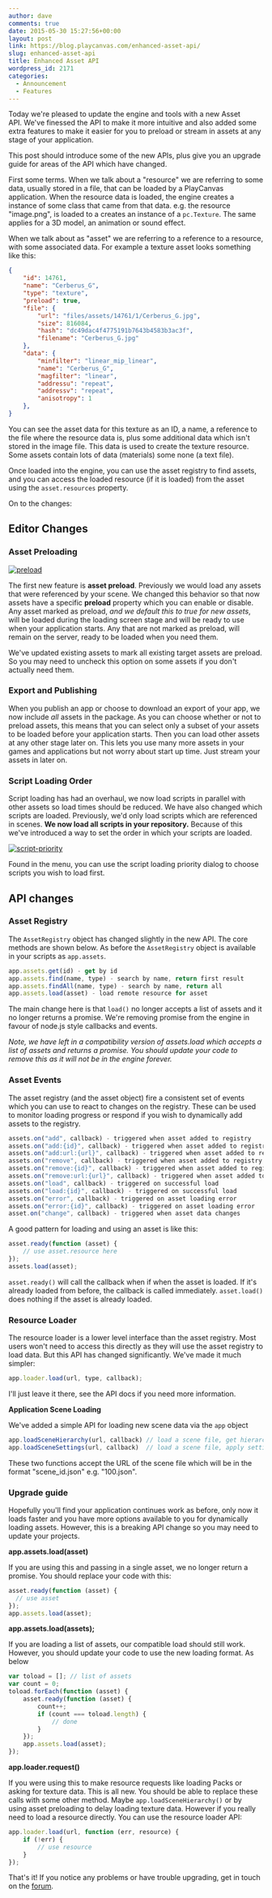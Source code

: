 ```yaml
---
author: dave
comments: true
date: 2015-05-30 15:27:56+00:00
layout: post
link: https://blog.playcanvas.com/enhanced-asset-api/
slug: enhanced-asset-api
title: Enhanced Asset API
wordpress_id: 2171
categories:
  - Announcement
  - Features
---
```


Today we're pleased to update the engine and tools with a new Asset API. We've finessed the API to make it more intuitive and also added some extra features to make it easier for you to preload or stream in assets at any stage of your application.

This post should introduce some of the new APIs, plus give you an upgrade guide for areas of the API which have changed.

First some terms. When we talk about a "resource" we are referring to some data, usually stored in a file, that can be loaded by a PlayCanvas application. When the resource data is loaded, the engine creates a instance of some class that came from that data. e.g. the resource "image.png", is loaded to a creates an instance of a `pc.Texture`. The same applies for a 3D model, an animation or sound effect.

When we talk about as "asset" we are referring to a reference to a resource, with some associated data. For example a texture asset looks something like this:

```json
{
    "id": 14761,
    "name": "Cerberus_G",
    "type": "texture",
    "preload": true,
    "file": {
        "url": "files/assets/14761/1/Cerberus_G.jpg",
        "size": 816084,
        "hash": "dc49dac4f4775191b7643b4583b3ac3f",
        "filename": "Cerberus_G.jpg"
    },
    "data": {
        "minfilter": "linear_mip_linear",
        "name": "Cerberus_G",
        "magfilter": "linear",
        "addressu": "repeat",
        "addressv": "repeat",
        "anisotropy": 1
    },
}
```

You can see the asset data for this texture as an ID, a name, a reference to the file where the resource data is, plus some additional data which isn't stored in the image file. This data is used to create the texture resource. Some assets contain lots of data (materials) some none (a text file).

Once loaded into the engine, you can use the asset registry to find assets, and you can access the loaded resource (if it is loaded) from the asset using the `asset.resources` property.

On to the changes:

## Editor Changes

### Asset Preloading

[![preload](https://blog.playcanvas.com/wp-content/uploads/2015/05/preload.jpg)](https://blog.playcanvas.com/wp-content/uploads/2015/05/preload.jpg)

The first new feature is **asset preload**. Previously we would load any assets that were referenced by your scene. We changed this behavior so that now assets have a specific **preload** property which you can enable or disable. Any asset marked as preload, _and we default this to true for new assets_, will be loaded during the loading screen stage and will be ready to use when your application starts. Any that are not marked as preload, will remain on the server, ready to be loaded when you need them.

We've updated existing assets to mark all existing target assets are preload. So you may need to uncheck this option on some assets if you don't actually need them.

### Export and Publishing

When you publish an app or choose to download an export of your app, we now include _all_ assets in the package. As you can choose whether or not to preload assets, this means that you can select only a subset of your assets to be loaded before your application starts. Then you can load other assets at any other stage later on. This lets you use many more assets in your games and applications but not worry about start up time. Just stream your assets in later on.

### Script Loading Order

Script loading has had an overhaul, we now load scripts in parallel with other assets so load times should be reduced. We have also changed which scripts are loaded. Previously, we'd only load scripts which are referenced in scenes. **We now load all scripts in your repository.** Because of this we've introduced a way to set the order in which your scripts are loaded.

[![script-priority](https://blog.playcanvas.com/wp-content/uploads/2015/05/script-priority.jpg)](https://blog.playcanvas.com/wp-content/uploads/2015/05/script-priority.jpg)

Found in the menu, you can use the script loading priority dialog to choose scripts you wish to load first.

## API changes

### Asset Registry

The `AssetRegistry` object has changed slightly in the new API. The core methods are shown below. As before the `AssetRegistry` object is available in your scripts as `app.assets`.

```javascript
app.assets.get(id) - get by id
app.assets.find(name, type) - search by name, return first result
app.assets.findAll(name, type) - search by name, return all
app.assets.load(asset) - load remote resource for asset
```

The main change here is that `load()` no longer accepts a list of assets and it no longer returns a promise. We're removing promise from the engine in favour of node.js style callbacks and events.

_Note, we have left in a compatibility version of assets.load which accepts a list of assets and returns a promise. You should update your code to remove this as it will not be in the engine forever._

### Asset Events

The asset registry (and the asset object) fire a consistent set of events which you can use to react to changes on the registry. These can be used to monitor loading progress or respond if you wish to dynamically add assets to the registry.

```javascript
assets.on("add", callback) - triggered when asset added to registry
assets.on("add:{id}", callback) - triggered when asset added to registry
assets.on("add:url:{url}", callback) - triggered when asset added to registry
assets.on("remove", callback) - triggered when asset added to registry
assets.on("remove:{id}", callback) - triggered when asset added to registry
assets.on("remove:url:{url}", callback) - triggered when asset added to registry
assets.on("load", callback) - triggered on successful load
assets.on("load:{id}", callback) - triggered on successful load
assets.on("error", callback) - triggered on asset loading error
assets.on("error:{id}", callback) - triggered on asset loading error
asset.on("change", callback) - triggered when asset data changes
```

A good pattern for loading and using an asset is like this:

```javascript
asset.ready(function (asset) {
    // use asset.resource here
});
assets.load(asset);
```

`asset.ready()` will call the callback when if when the asset is loaded. If it's already loaded from before, the callback is called immediately. `asset.load()` does nothing if the asset is already loaded.

### Resource Loader

The resource loader is a lower level interface than the asset registry. Most users won't need to access this directly as they will use the asset registry to load data. But this API has changed significantly. We've made it much simpler:

```javascript
app.loader.load(url, type, callback);
```

I'll just leave it there, see the API docs if you need more information.

**Application Scene Loading**

We've added a simple API for loading new scene data via the `app` object

```javascript
app.loadSceneHierarchy(url, callback) // load a scene file, get hierarchy, append hierarchy to app.root
app.loadSceneSettings(url, callback)  // load a scene file, apply settings (lighting/physics) to current scene
```

These two functions accept the URL of the scene file which will be in the format "scene_id.json" e.g. "100.json".

### Upgrade guide

Hopefully you'll find your application continues work as before, only now it loads faster and you have more options available to you for dynamically loading assets. However, this is a breaking API change so you may need to update your projects.

**app.assets.load(asset)**

If you are using this and passing in a single asset, we no longer return a promise. You should replace your code with this:

```javascript
asset.ready(function (asset) {
  // use asset
});
app.assets.load(asset);
```

**app.assets.load(assets);**

If you are loading a list of assets, our compatible load should still work. However, you should update your code to use the new loading format. As below

```javascript
var toload = []; // list of assets
var count = 0;
toload.forEach(function (asset) {
    asset.ready(function (asset) {
        count++;
        if (count === toload.length) {
            // done
        }
    });
    app.assets.load(asset);
});
```

**app.loader.request()**

If you were using this to make resource requests like loading Packs or asking for texture data. This is all new. You should be able to replace these calls with some other method. Maybe `app.loadSceneHierarchy()` or by using asset preloading to delay loading texture data. However if you really need to load a resource directly. You can use the resource loader API:

```javascript
app.loader.load(url, function (err, resource) {
    if (!err) {
        // use resource
    }
});
```

That's it! If you notice any problems or have trouble upgrading, get in touch on the [forum](https://forum.playcanvas.com/).
